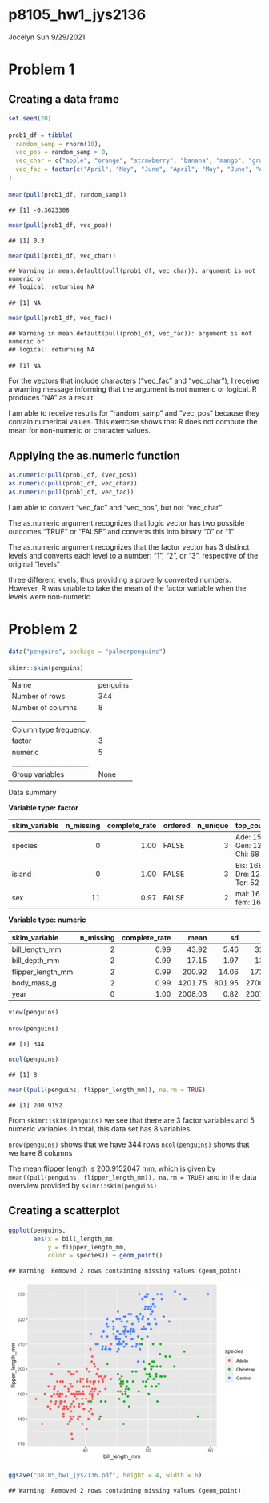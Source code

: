 p8105\_hw1\_jys2136
================
Jocelyn Sun
9/29/2021

# Problem 1

## Creating a data frame

``` r
set.seed(20)

prob1_df = tibble(
  random_samp = rnorm(10),
  vec_pos = random_samp > 0,
  vec_char = c("apple", "orange", "strawberry", "banana", "mango", "grape", "plum", "persimmon", "grapefruit", "fig"),
  vec_fac = factor(c("April", "May", "June", "April", "May", "June", "April", "May", "June", "April"))
)

mean(pull(prob1_df, random_samp))
```

    ## [1] -0.3623308

``` r
mean(pull(prob1_df, vec_pos))
```

    ## [1] 0.3

``` r
mean(pull(prob1_df, vec_char))
```

    ## Warning in mean.default(pull(prob1_df, vec_char)): argument is not numeric or
    ## logical: returning NA

    ## [1] NA

``` r
mean(pull(prob1_df, vec_fac))
```

    ## Warning in mean.default(pull(prob1_df, vec_fac)): argument is not numeric or
    ## logical: returning NA

    ## [1] NA

For the vectors that include characters (“vec\_fac” and “vec\_char”), I
receive a warning message informing that the argument is not numeric or
logical. R produces “NA” as a result.

I am able to receive results for “random\_samp” and “vec\_pos” because
they contain numerical values. This exercise shows that R does not
compute the mean for non-numeric or character values.

## Applying the as.numeric function

``` r
as.numeric(pull(prob1_df, (vec_pos))
as.numeric(pull(prob1_df, vec_char))
as.numeric(pull(prob1_df, vec_fac))
```

I am able to convert “vec\_fac” and “vec\_pos”, but not “vec\_char”

The as.numeric argument recognizes that logic vector has two possible
outcomes “TRUE” or “FALSE” and converts this into binary “0” or “1”

The as.numeric argument recognizes that the factor vector has 3 distinct
levels and converts each level to a number: “1”, “2”, or “3”, respective
of the original “levels”

three different levels, thus providing a proverly converted numbers.
However, R was unable to take the mean of the factor variable when the
levels were non-numeric.

# Problem 2

``` r
data("penguins", package = "palmerpenguins")

skimr::skim(penguins)
```

|                                                  |          |
|:-------------------------------------------------|:---------|
| Name                                             | penguins |
| Number of rows                                   | 344      |
| Number of columns                                | 8        |
| \_\_\_\_\_\_\_\_\_\_\_\_\_\_\_\_\_\_\_\_\_\_\_   |          |
| Column type frequency:                           |          |
| factor                                           | 3        |
| numeric                                          | 5        |
| \_\_\_\_\_\_\_\_\_\_\_\_\_\_\_\_\_\_\_\_\_\_\_\_ |          |
| Group variables                                  | None     |

Data summary

**Variable type: factor**

| skim\_variable | n\_missing | complete\_rate | ordered | n\_unique | top\_counts                 |
|:---------------|-----------:|---------------:|:--------|----------:|:----------------------------|
| species        |          0 |           1.00 | FALSE   |         3 | Ade: 152, Gen: 124, Chi: 68 |
| island         |          0 |           1.00 | FALSE   |         3 | Bis: 168, Dre: 124, Tor: 52 |
| sex            |         11 |           0.97 | FALSE   |         2 | mal: 168, fem: 165          |

**Variable type: numeric**

| skim\_variable      | n\_missing | complete\_rate |    mean |     sd |     p0 |     p25 |     p50 |    p75 |   p100 | hist  |
|:--------------------|-----------:|---------------:|--------:|-------:|-------:|--------:|--------:|-------:|-------:|:------|
| bill\_length\_mm    |          2 |           0.99 |   43.92 |   5.46 |   32.1 |   39.23 |   44.45 |   48.5 |   59.6 | ▃▇▇▆▁ |
| bill\_depth\_mm     |          2 |           0.99 |   17.15 |   1.97 |   13.1 |   15.60 |   17.30 |   18.7 |   21.5 | ▅▅▇▇▂ |
| flipper\_length\_mm |          2 |           0.99 |  200.92 |  14.06 |  172.0 |  190.00 |  197.00 |  213.0 |  231.0 | ▂▇▃▅▂ |
| body\_mass\_g       |          2 |           0.99 | 4201.75 | 801.95 | 2700.0 | 3550.00 | 4050.00 | 4750.0 | 6300.0 | ▃▇▆▃▂ |
| year                |          0 |           1.00 | 2008.03 |   0.82 | 2007.0 | 2007.00 | 2008.00 | 2009.0 | 2009.0 | ▇▁▇▁▇ |

``` r
view(penguins)

nrow(penguins)
```

    ## [1] 344

``` r
ncol(penguins)
```

    ## [1] 8

``` r
mean((pull(penguins, flipper_length_mm)), na.rm = TRUE)
```

    ## [1] 200.9152

From `skimr::skim(penguins)` we see that there are 3 factor variables
and 5 numeric variables. In total, this data set has 8 variables.

`nrow(penguins)` shows that we have 344 rows `ncol(penguins)` shows that
we have 8 columns

The mean flipper length is 200.9152047 mm, which is given by
`mean((pull(penguins, flipper_length_mm)), na.rm = TRUE)` and in the
data overview provided by `skimr::skim(penguins)`

## Creating a scatterplot

``` r
ggplot(penguins, 
       aes(x = bill_length_mm, 
           y = flipper_length_mm, 
           color = species)) + geom_point()
```

    ## Warning: Removed 2 rows containing missing values (geom_point).

![](p8105_hw1_jys2136_files/figure-gfm/problem_2_scatter-1.png)<!-- -->

``` r
ggsave("p8105_hw1_jys2136.pdf", height = 4, width = 6)
```

    ## Warning: Removed 2 rows containing missing values (geom_point).

